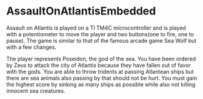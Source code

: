 # AssaultOnAtlantisEmbedded

Assault on Atlantis is played on a TI TM4C microcontroller and is played with a potentiometer to move the player and two buttons(one to fire, one to pause). The game is similar to that of the famous arcade game Sea Wolf but with a few changes. 

The player represents Poseidon, the god of the sea. You have been ordered by Zeus to attack the city of Atlantis because they have fallen out of favor with the gods. You are able to throw tridents at passing Atlantean ships but there are sea animals also passing by that should not be hurt. You must gain the highest score by sinking as many ships as possible while also not killing innocent sea creatures.


